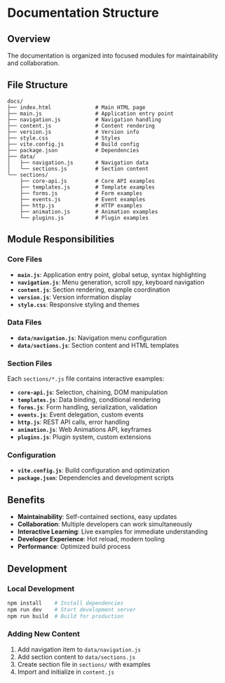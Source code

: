 # Documentation Structure

## Overview

The documentation is organized into focused modules for maintainability and collaboration.

## File Structure

```
docs/
├── index.html              # Main HTML page
├── main.js                 # Application entry point
├── navigation.js           # Navigation handling
├── content.js              # Content rendering
├── version.js              # Version info
├── style.css               # Styles
├── vite.config.js          # Build config
├── package.json            # Dependencies
├── data/
│   ├── navigation.js       # Navigation data
│   └── sections.js         # Section content
└── sections/
    ├── core-api.js         # Core API examples
    ├── templates.js        # Template examples
    ├── forms.js            # Form examples
    ├── events.js           # Event examples
    ├── http.js             # HTTP examples
    ├── animation.js        # Animation examples
    └── plugins.js          # Plugin examples
```

## Module Responsibilities

### Core Files

- **`main.js`**: Application entry point, global setup, syntax highlighting
- **`navigation.js`**: Menu generation, scroll spy, keyboard navigation
- **`content.js`**: Section rendering, example coordination
- **`version.js`**: Version information display
- **`style.css`**: Responsive styling and themes

### Data Files

- **`data/navigation.js`**: Navigation menu configuration
- **`data/sections.js`**: Section content and HTML templates

### Section Files

Each `sections/*.js` file contains interactive examples:

- **`core-api.js`**: Selection, chaining, DOM manipulation
- **`templates.js`**: Data binding, conditional rendering
- **`forms.js`**: Form handling, serialization, validation
- **`events.js`**: Event delegation, custom events
- **`http.js`**: REST API calls, error handling
- **`animation.js`**: Web Animations API, keyframes
- **`plugins.js`**: Plugin system, custom extensions

### Configuration

- **`vite.config.js`**: Build configuration and optimization
- **`package.json`**: Dependencies and development scripts

## Benefits

- **Maintainability**: Self-contained sections, easy updates
- **Collaboration**: Multiple developers can work simultaneously
- **Interactive Learning**: Live examples for immediate understanding
- **Developer Experience**: Hot reload, modern tooling
- **Performance**: Optimized build process

## Development

### Local Development
```bash
npm install    # Install dependencies
npm run dev    # Start development server
npm run build  # Build for production
```

### Adding New Content

1. Add navigation item to `data/navigation.js`
2. Add section content to `data/sections.js`
3. Create section file in `sections/` with examples
4. Import and initialize in `content.js`
